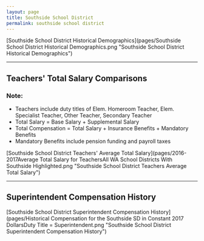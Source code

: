 ```yaml
---
layout: page
title: Southside School District
permalink: southside school district
---
```



[Southside School District Historical Demographics](pages/Southside School District Historical Demographics.png "Southside School District Historical Demographics")

___

## Teachers' Total Salary Comparisons
### Note:
- Teachers include duty titles of Elem. Homeroom Teacher, Elem. Specialist Teacher, Other Teacher, Secondary Teacher
- Total Salary = Base Salary + Supplemental Salary
- Total Compensation = Total Salary + Insurance Benefits + Mandatory Benefits
- Mandatory Benefits include pension funding and payroll taxes

[Southside School District Teachers' Average Total Salary](pages/2016-2017Average Total Salary for TeachersAll WA School Districts With Southside Highlighted.png "Southside School District Teachers Average Total Salary")


___

## Superintendent Compensation History

[Southside School District Superintendent Compensation History](pages/Historical Compensation for the Southside SD in Constant 2017 DollarsDuty Title = Superintendent.png "Southside School District Superintendent Compensation History")

